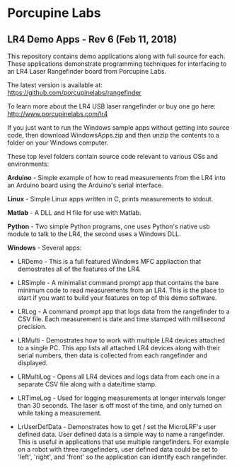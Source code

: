 # Porcupine Labs

## LR4 Demo Apps - Rev 6 (Feb 11, 2018)

This repository contains demo applications along with full source for each.  These applications demonstrate
programming techniques for interfacing to an LR4 Laser Rangefinder board from Porcupine Labs.

The latest version is available at: https://github.com/porcupinelabs/rangefinder

To learn more about the LR4 USB laser rangefinder or buy one go here: http://www.porcupinelabs.com/lr4

If you just want to run the Windows sample apps without getting into source code, then download WindowsApps.zip and then
unzip the contents to a folder on your Windows computer.

These top level folders contain source code relevant to various OSs and environments:

**Arduino** - Simple example of how to read measurements from the LR4 into an Arduino board using the Arduino's serial interface.

**Linux** - Simple Linux apps written in C, prints measurements to stdout.

**Matlab** - A DLL and H file for use with Matlab.

**Python** - Two simple Python programs, one uses Python's native usb module to talk to the LR4, the second uses a Windows DLL.

**Windows** - Several apps:

- LRDemo - This is a full featured Windows MFC appliaction that demostrates all of the features of the LR4.

- LRSimple - A minimalist command prompt app that contains the bare minimum code to read measurements from an LR4.  This is the place to start if you want to build your features on top of this demo software.

- LRLog - A command prompt app that logs data from the rangefinder to a CSV file.  Each measurement is date and time stamped with millisecond precision.

- LRMulti - Demostrates how to work with multiple LR4 devices attached to a single PC.  This app lists all attached LR4 devices along with their serial numbers, then data is collected from each rangefinder and displayed.

- LRMultiLog - Opens all LR4 devices and logs data from each one in a separate CSV file along with a date/time stamp.

- LRTimeLog - Used for logging measurements at longer intervals longer than 30 seconds.  The laser is off most of the time, and only turned on while taking a measurement.

- LrUserDefData - Demonstrates how to get / set the MicroLRF's user defined data.  User defined data is a simple way to name a rangefinder.  This is useful in applications that use multiple rangefinders.  For example on a robot with three rangefinders, user defined data could be set to 'left', 'right', and 'front' so the application can identify each rangefinder.
